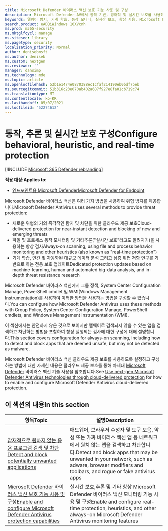 ```yaml
---
title: Microsoft Defender 바이러스 백신 보호 기능 사용 및 구성
description: Microsoft Defender AV에서 동작 기반, 방어적 및 실시간 보호를 사용하도록 설정할 수 있습니다.
keywords: 맬웨어 방지, 기계 학습, 동작 모니터, 실시간 보호, 항상 사용, Microsoft Defender 바이러스 백신, 맬웨어 방지, 보안, Defender
search.product: eADQiWindows 10XVcnh
ms.prod: m365-security
ms.mktglfcycl: manage
ms.sitesec: library
ms.pagetype: security
localization_priority: Normal
author: denisebmsft
ms.author: deniseb
ms.custom: nextgen
ms.reviewer: ''
manager: dansimp
ms.technology: mde
ms.topic: article
ms.openlocfilehash: 53b1e1474e0870388ec1cfaf214190eb0bdf7beb
ms.sourcegitcommit: 51b316c23e070ab402a687f927e8fa01cb719c74
ms.translationtype: MT
ms.contentlocale: ko-KR
ms.lasthandoff: 05/07/2021
ms.locfileid: "52274612"
---
```

# <a name="configure-behavioral-heuristic-and-real-time-protection"></a><span data-ttu-id="5df87-104">동작, 추론 및 실시간 보호 구성</span><span class="sxs-lookup"><span data-stu-id="5df87-104">Configure behavioral, heuristic, and real-time protection</span></span>

[!INCLUDE [Microsoft 365 Defender rebranding](../../includes/microsoft-defender.md)]


<span data-ttu-id="5df87-105">**적용 대상:**</span><span class="sxs-lookup"><span data-stu-id="5df87-105">**Applies to:**</span></span>

- [<span data-ttu-id="5df87-106">엔드포인트용 Microsoft Defender</span><span class="sxs-lookup"><span data-stu-id="5df87-106">Microsoft Defender for Endpoint</span></span>](/microsoft-365/security/defender-endpoint/)

<span data-ttu-id="5df87-107">Microsoft Defender 바이러스 백신은 여러 가지 방법을 사용하여 위협 방지를 제공합니다.</span><span class="sxs-lookup"><span data-stu-id="5df87-107">Microsoft Defender Antivirus uses several methods to provide threat protection:</span></span>

- <span data-ttu-id="5df87-108">새로운 위협의 거의 즉각적인 탐지 및 차단을 위한 클라우드 제공 보호</span><span class="sxs-lookup"><span data-stu-id="5df87-108">Cloud-delivered protection for near-instant detection and blocking of new and emerging threats</span></span>
- <span data-ttu-id="5df87-109">파일 및 프로세스 동작 모니터링 및 기타추론("실시간 보호"라고도 알려지기)을 사용하는 항상 검사</span><span class="sxs-lookup"><span data-stu-id="5df87-109">Always-on scanning, using file and process behavior monitoring and other heuristics (also known as "real-time protection")</span></span>
- <span data-ttu-id="5df87-110">기계 학습, 인간 및 자동화된 대규모 데이터 분석 그리고 심층 위협 저항 연구를 기반으로 하는 전용 보호 업데이트</span><span class="sxs-lookup"><span data-stu-id="5df87-110">Dedicated protection updates based on machine-learning, human and automated big-data analysis, and in-depth threat resistance research</span></span>

<span data-ttu-id="5df87-111">Microsoft Defender 바이러스 백신에서 그룹 정책, System Center Configuration Manage, PowerShell cmdlet 및 WMI(Windows Management Instrumentation)를 사용하여 이러한 방법을 사용하는 방법을 구성할 수 있습니다.</span><span class="sxs-lookup"><span data-stu-id="5df87-111">You can configure how Microsoft Defender Antivirus uses these methods with Group Policy, System Center Configuration Manage, PowerShell cmdlets, and Windows Management Instrumentation (WMI).</span></span>

<span data-ttu-id="5df87-112">이 섹션에서는 안전하지 않은 것으로 보이지만 맬웨어로 검색되지 않을 수 있는 앱을 검색하고 차단하는 방법을 포함하여 항상 실행되는 검사에 대한 구성에 대해 설명합니다.</span><span class="sxs-lookup"><span data-stu-id="5df87-112">This section covers configuration for always-on scanning, including how to detect and block apps that are deemed unsafe, but may not be detected as malware.</span></span>

<span data-ttu-id="5df87-113">Microsoft Defender 바이러스 백신 클라우드 제공 보호를 사용하도록 설정하고 구성하는 방법에 대한 자세한 내용은 클라우드 제공 보호를 통해 차세대 [Microsoft Defender](cloud-protection-microsoft-defender-antivirus.md) 바이러스 백신 기술 사용을 참조합니다.</span><span class="sxs-lookup"><span data-stu-id="5df87-113">See [Use next-gen Microsoft Defender Antivirus technologies through cloud-delivered protection](cloud-protection-microsoft-defender-antivirus.md) for how to enable and configure Microsoft Defender Antivirus cloud-delivered protection.</span></span>

## <a name="in-this-section"></a><span data-ttu-id="5df87-114">이 섹션의 내용</span><span class="sxs-lookup"><span data-stu-id="5df87-114">In this section</span></span>

 <span data-ttu-id="5df87-115">항목</span><span class="sxs-lookup"><span data-stu-id="5df87-115">Topic</span></span> | <span data-ttu-id="5df87-116">설명</span><span class="sxs-lookup"><span data-stu-id="5df87-116">Description</span></span>
---|---
[<span data-ttu-id="5df87-117">잠재적으로 원하지 않는 응용 프로그램 검색 및 차단</span><span class="sxs-lookup"><span data-stu-id="5df87-117">Detect and block potentially unwanted applications</span></span>](detect-block-potentially-unwanted-apps-microsoft-defender-antivirus.md) | <span data-ttu-id="5df87-118">애드웨어, 브라우저 수정자 및 도구 모음, 악성 또는 가짜 바이러스 백신 앱 등 네트워크에서 원치 않는 앱을 검색하고 차단합니다.</span><span class="sxs-lookup"><span data-stu-id="5df87-118">Detect and block apps that may be unwanted in your network, such as adware, browser modifiers and toolbars, and rogue or fake antivirus apps</span></span>
[<span data-ttu-id="5df87-119">Microsoft Defender 바이러스 백신 보호 기능 사용 및 구성</span><span class="sxs-lookup"><span data-stu-id="5df87-119">Enable and configure Microsoft Defender Antivirus protection capabilities</span></span>](configure-real-time-protection-microsoft-defender-antivirus.md) | <span data-ttu-id="5df87-120">실시간 보호,추론 및 기타 항상 Microsoft Defender 바이러스 백신 모니터링 기능 사용 및 구성</span><span class="sxs-lookup"><span data-stu-id="5df87-120">Enable and configure real-time protection, heuristics, and other always-on Microsoft Defender Antivirus monitoring features</span></span>